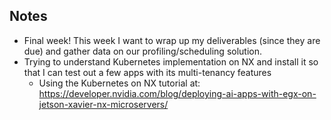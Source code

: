 ## Notes

- Final week! This week I want to wrap up my deliverables (since they are due) and gather data on our profiling/scheduling solution.
- Trying to understand Kubernetes implementation on NX and install it so that I can test out a few apps with its multi-tenancy features
  - Using the Kubernetes on NX tutorial at: https://developer.nvidia.com/blog/deploying-ai-apps-with-egx-on-jetson-xavier-nx-microservers/



